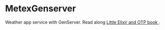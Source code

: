# MetexGenserver

Weather app service with GenServer. Read along [ Little Elixir and OTP book ](https://www.manning.com/books/the-little-elixir-and-otp-guidebook).

